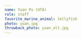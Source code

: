 ```yaml
---
name: Yuan Pu (UTA)
role: staff
favorite_marine_animal: Jellyfish
photo: yuan.jpg
throwback_photo: yuan_alt.jpg
---
```

